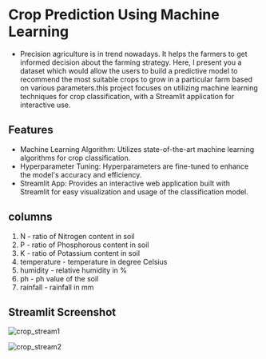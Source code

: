 # Crop Prediction Using Machine Learning 
- Precision agriculture is in trend nowadays. It helps the farmers to get informed decision about the farming strategy. Here, I present you a dataset which would 
 allow the users to build a predictive model to recommend the most suitable crops to grow in a particular farm based on various parameters.this project focuses on 
 utilizing machine learning techniques for crop classification, with a Streamlit application for interactive use.

## Features
- Machine Learning Algorithm: Utilizes state-of-the-art machine learning algorithms for crop classification.
- Hyperparameter Tuning: Hyperparameters are fine-tuned to enhance the model's accuracy and efficiency.
- Streamlit App: Provides an interactive web application built with Streamlit for easy visualization and usage of the classification model.

## columns 
1. N - ratio of Nitrogen content in soil
2. P - ratio of Phosphorous content in soil
3. K - ratio of Potassium content in soil
4. temperature - temperature in degree Celsius
5. humidity - relative humidity in %
6. ph - ph value of the soil
7. rainfall - rainfall in mm

## Streamlit Screenshot
![crop_stream1](https://github.com/inayatph/Crop-Prediction/assets/164138014/e0032929-b3c9-48a5-8086-e7babd322198)

![crop_stream2](https://github.com/inayatph/Crop-Prediction/assets/164138014/902d6d1f-a5ca-4cca-b1eb-d3e35e60b303)
